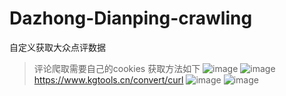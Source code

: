 # Dazhong-Dianping-crawling
自定义获取大众点评数据

>评论爬取需要自己的cookies
获取方法如下
![image](https://github.com/user-attachments/assets/1de95cc0-ce0c-4704-ba9f-157f9cf6e0b6)
![image](https://github.com/user-attachments/assets/ec93c878-06a0-4e72-8933-a4a8b785ce8e)
https://www.kgtools.cn/convert/curl
>![image](https://github.com/user-attachments/assets/79d1c9a3-6f4c-42bc-a57a-3b240d3dbc4d)
![image](https://github.com/user-attachments/assets/d74a0514-c59d-4938-a09d-4dd91a9a56ea)
